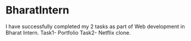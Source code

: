 # BharatIntern
I have successfully completed my 2 tasks as part of Web development in Bharat Intern. Task1- Portfolio Task2- Netflix clone.
